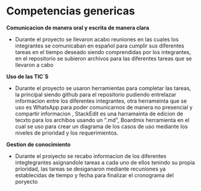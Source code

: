 # Competencias genericas #

**Comunicacion de manera oral y escrita de manera clara**   
- Durante el proyecto se llevaron acabo reuniones en las cuales los integrantes se comunicaban en español para cumplir sus diferentes tareas en el tiempo deseado siendo comprendidas por los integrantes, en el repositorio se subieron archivos para las diferentes tareas que se llevaron a cabo

**Uso de las TIC´S**  
- Durante el proyecto se usaron herramientas para completar las tareas, la principal siendo github para el repositorio pudiendo entrelazar informacion entre los diferentes integrantes, otra herrameinta que se uso es WhatsApp para poder comunicarnos de manera no presencial y compartir informacion , StackEdit es una harramainta de edicion de tecxto para los archibos usando un ".md", Boardmix herramienta en el cual se uso para crear un diagrama de los casos de uso mediante los niveles de prioridad y los requerimientos.

**Gestion de conocimiento**
- Durante el proiyecto se recabo informacion de los diferentes integtegrantes asignandole tareas a cada uno de ellos tenindo su propia prioridad, las tareas se desiganaron mediante recuniones ya establecidas de tiempo y fecha para finalizar el cronograma del poryecto 
